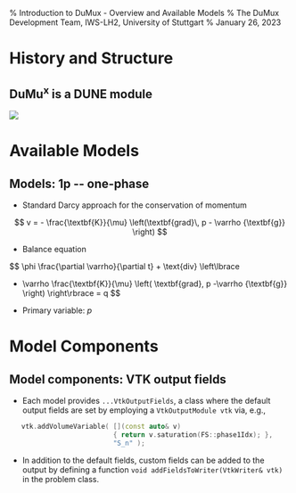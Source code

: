 % Introduction to DuMux - Overview and Available Models
% The DuMux Development Team, IWS-LH2, University of Stuttgart
% January 26, 2023

# History and Structure
<!--![DuMux logo](https://git.iws.uni-stuttgart.de/dumux-repositories/dumux/-/raw/master/doc/logo/dumux_logo_hires_whitebg.png)-->

## DuMu$^\mathsf{x}$ is a DUNE module

![](fig/dumux_dune_module.png)

# Available Models

## Models: 1p -- one-phase

* Standard Darcy approach for the conservation of momentum

$$
v = - \frac{\textbf{K}}{\mu}
 \left(\textbf{grad}\, p - \varrho {\textbf{g}} \right)
$$

* Balance equation

$$
\phi \frac{\partial \varrho}{\partial t} + \text{div} \left\lbrace
 - \varrho \frac{\textbf{K}}{\mu} \left( \textbf{grad}\, p -\varrho {\textbf{g}} \right) \right\rbrace = q
$$

* Primary variable: $p$


# Model Components

## Model components: VTK output fields

* Each model provides `...VtkOutputFields`, a class where the default output fields are set by employing a `VtkOutputModule vtk` via, e.g.,
```cpp
   vtk.addVolumeVariable( [](const auto& v)
                          { return v.saturation(FS::phase1Idx); },
                          "S_n" );
```

* In addition to the default fields, custom fields can be added to the output by defining a function `void addFieldsToWriter(VtkWriter& vtk)` in the problem class.


